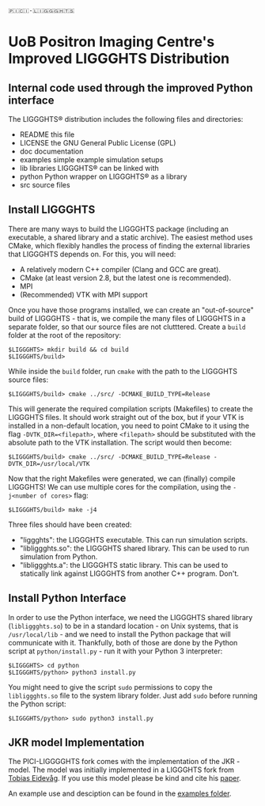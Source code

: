 ```
🇵​​​​​🇮​​​​​🇨​​​​​🇮​​​​​-🇱​​​​​🇮​​​​​🇬​​​​​🇬​​​​​🇬​​​​​🇭​​​​​🇹​​​​​🇸​​​​​
```

# UoB Positron Imaging Centre's Improved LIGGGHTS Distribution
## Internal code used through the improved Python interface

The LIGGGHTS® distribution includes the following files and directories:

- README          this file
- LICENSE         the GNU General Public License (GPL)
- doc             documentation
- examples        simple example simulation setups
- lib             libraries LIGGGHTS® can be linked with
- python          Python wrapper on LIGGGHTS® as a library
- src             source files


## Install LIGGGHTS

There are many ways to build the LIGGGHTS package (including an executable, a shared library and a static archive). The easiest method uses CMake, which flexibly handles the process of finding the external libraries that LIGGGHTS depends on. For this, you will need:

- A relatively modern C++ compiler (Clang and GCC are great).
- CMake (at least version 2.8, but the latest one is recommended).
- MPI
- (Recommended) VTK with MPI support

Once you have those programs installed, we can create an "out-of-source" build of LIGGGHTS - that is, we compile the many files of LIGGGHTS in a separate folder, so that our source files are not clutttered. Create a `build` folder at the root of the repository:

```
$LIGGGHTS> mkdir build && cd build
$LIGGGHTS/build>
```

While inside the `build` folder, run `cmake` with the path to the LIGGGHTS source files:

```
$LIGGGHTS/build> cmake ../src/ -DCMAKE_BUILD_TYPE=Release
```

This will generate the required compilation scripts (Makefiles) to create the LIGGGHTS files. It should work straight out of the box, but if your VTK is installed in a non-default location, you need to point CMake to it using the flag `-DVTK_DIR=<filepath>`, where `<filepath>` should be substituted with the absolute path to the VTK installation. The script would then become:

```
$LIGGGHTS/build> cmake ../src/ -DCMAKE_BUILD_TYPE=Release -DVTK_DIR=/usr/local/VTK
```

Now that the right Makefiles were generated, we can (finally) compile LIGGGHTS! We can use multiple cores for the compilation, using the `-j<number of cores>` flag:

```
$LIGGGHTS/build> make -j4
```

Three files should have been created:
- "liggghts": the LIGGGHTS executable. This can run simulation scripts.
- "libliggghts.so": the LIGGGHTS shared library. This can be used to run simulation from Python.
- "libliggghts.a": the LIGGGHTS static library. This can be used to statically link against LIGGGHTS from another C++ program. Don't.


## Install Python Interface

In order to use the Python interface, we need the LIGGGHTS shared library (`libliggghts.so`) to be in a standard location - on Unix systems, that is `/usr/local/lib` - and we need to install the Python package that will communicate with it. Thankfully, both of those are done by the Python script at `python/install.py` - run it with your Python 3 interpreter:

```
$LIGGGHTS> cd python
$LIGGGHTS/python> python3 install.py
```

You might need to give the script `sudo` permissions to copy the `libliggghts.so` file to the system library folder. Just add `sudo` before running the Python script:

```
$LIGGGHTS/python> sudo python3 install.py
```


## JKR model Implementation

The PICI-LIGGGGHTS fork comes with the implementation of the JKR - model. The model was initially implemented in a LIGGGHTS fork from [Tobias Eidevåg](https://github.com/eidevag/LIGGGHTS-PUBLIC-JKR). If you use this model please be kind and cite his [paper](https://doi.org/10.1016/j.powtec.2019.10.085).

An example use and desciption can be found in the [examples folder](examples/PICI-LIGGGHTS/).

